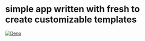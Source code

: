 # simple app written with fresh to create customizable templates

[![Deno](https://github.com/ShaneMarusczak/templates/actions/workflows/deno.yml/badge.svg?branch=main&event=push)](https://github.com/ShaneMarusczak/templates/actions/workflows/deno.yml)
